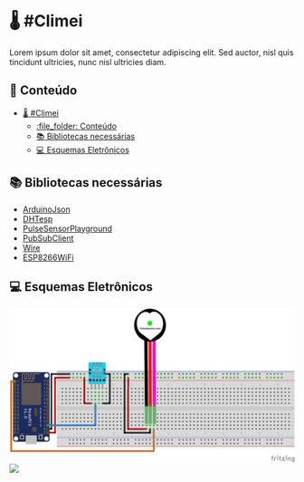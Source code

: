 # :thermometer: #Climei
Lorem ipsum dolor sit amet, consectetur adipiscing elit. Sed auctor, nisl quis tincidunt ultricies, nunc nisl ultricies diam.

## :file_folder: Conteúdo
- [:thermometer: #Climei](#thermometer-climei)
  - [:file\_folder: Conteúdo](#file_folder-conteúdo)
  - [:books: Bibliotecas necessárias](#books-bibliotecas-necessárias)
  - [:computer: Esquemas Eletrônicos](#computer-esquemas-eletrônicos)

## :books: Bibliotecas necessárias

- [ArduinoJson](https://arduinojson.org/)
- [DHTesp](#)
- [PulseSensorPlayground](#)
- [PubSubClient](#)
- [Wire](#)
- [ESP8266WiFi](#)

## :computer: Esquemas Eletrônicos
<img src="Esquemas/GS2_bb.png"/>
<img src="Esquemas/GS2_Esquemático.png"/>